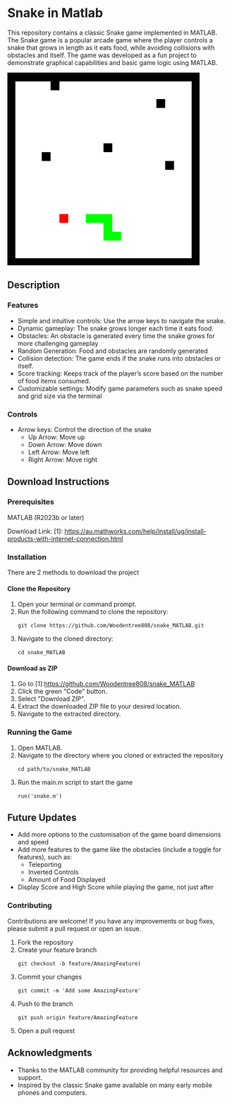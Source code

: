 # Snake in Matlab
This repository contains a classic Snake game implemented in MATLAB. The Snake game is a popular arcade game where the player controls a snake that grows in length as it eats food, while avoiding collisions with obstacles and itself. The game was developed as a fun project to demonstrate graphical capabilities and basic game logic using MATLAB.

![alt tag](./snake.png)
## Description
### Features
* Simple and intuitive controls: Use the arrow keys to navigate the snake.
* Dynamic gameplay: The snake grows longer each time it eats food.
* Obstacles: An obstacle is generated every time the snake grows for more challenging gameplay
* Random Generation: Food and obstacles are randomly generated
* Collision detection: The game ends if the snake runs into obstacles or itself.
* Score tracking: Keeps track of the player’s score based on the number of food items consumed.
* Customizable settings: Modify game parameters such as snake speed and grid size via the terminal
### Controls
* Arrow keys: Control the direction of the snake
  * Up Arrow: Move up
  * Down Arrow: Move down
  * Left Arrow: Move left
  * Right Arrow: Move right
## Download Instructions
### Prerequisites
MATLAB (R2023b or later)

Download Link: [1]: <https://au.mathworks.com/help/install/ug/install-products-with-internet-connection.html>
### Installation
There are 2 methods to download the project
#### Clone the Repository
1. Open your terminal or command prompt.
2. Run the following command to clone the repository:
   ````
   git clone https://github.com/Woodentree808/snake_MATLAB.git
   ````
3. Navigate to the cloned directory:
   ````
   cd snake_MATLAB
   ````
#### Download as ZIP
1. Go to [1]:<https://github.com/Woodentree808/snake_MATLAB>
2. Click the green "Code" button.
3. Select "Download ZIP".
4. Extract the downloaded ZIP file to your desired location.
5. Navigate to the extracted directory.
### Running the Game
1. Open MATLAB.
2. Navigate to the directory where you cloned or extracted the repository
   ````
   cd path/to/snake_MATLAB
   ````
4. Run the main.m script to start the game
   ````
   run('snake.m')
   ````
## Future Updates
* Add more options to the customisation of the game board dimensions and speed
* Add more features to the game like the obstacles (include a toggle for features), such as:
  *  Teleporting
  *  Inverted Controls
  *  Amount of Food Displayed
* Display Score and High Score while playing the game, not just after
### Contributing
Contributions are welcome! If you have any improvements or bug fixes, please submit a pull request or open an issue.
1. Fork the repository
2. Create your feature branch
   ````
   git checkout -b feature/AmazingFeature)
   ````
4. Commit your changes
   ````
   git commit -m 'Add some AmazingFeature'
   ````
6. Push to the branch
   ````
   git push origin feature/AmazingFeature
   ````
8. Open a pull request
## Acknowledgments
* Thanks to the MATLAB community for providing helpful resources and support.
* Inspired by the classic Snake game available on many early mobile phones and computers.
